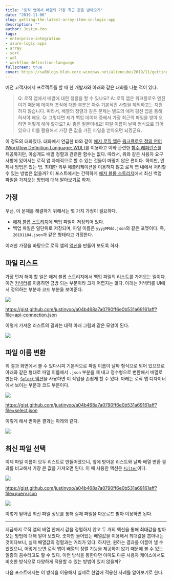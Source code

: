 ```yaml
---
title: "로직 앱에서 배열의 가장 최근 값을 받아오기"
date: "2019-11-06"
slug: getting-the-latest-array-item-in-logic-app
description: ""
author: Justin-Yoo
tags:
- enterprise-integration
- azure-logic-apps
- array
- sort
- wdl
- workflow-definition-language
fullscreen: true
cover: https://sa0blogs.blob.core.windows.net/aliencube/2019/11/getting-the-latest-array-item-in-logic-app-00.png
---
```


예전 고객사에서 프로젝트를 할 때 한 개발자와 아래와 같은 대화를 나눈 적이 있다.

> Q: 로직 앱에서 배열에 대한 정렬을 할 수 있나요? A: 로직 앱은 워크플로우 엔진이기 때문에 데이터 조작에 대한 부분은 아주 기본적인 사항을 제외하고는 지원하지 않습니다. 따라서, 배열의 정렬과 같은 문제는 별도의 애저 펑션 앱을 통해 하셔야 해요. Q: 그렇다면 제가 백업 데이터 중에서 가장 최근의 파일을 받아 오려면 어떻게 해야 할까요? A: 좋은 질문이네요! 파일 이름이 날짜 형식으로 되어 있으니 이를 활용해서 가장 큰 값을 가진 파일을 받아오면 되겠군요.

이 정도의 대화였다. 대화에서 언급한 바와 같이 [애저 로직 앱](https://docs.microsoft.com/ko-kr/azure/logic-apps/logic-apps-overview?WT.mc_id=aliencubeorg-blog-juyoo)은 [워크플로우 정의 언어(Workflow Definition Language; WDL)](https://docs.microsoft.com/ko-kr/azure/logic-apps/logic-apps-workflow-definition-language?WT.mc_id=aliencubeorg-blog-juyoo)를 이용하고 이와 관련한 [함수 레퍼런스](https://docs.microsoft.com/ko-kr/azure/logic-apps/workflow-definition-language-functions-reference?WT.mc_id=aliencubeorg-blog-juyoo)를 제공하지만, 아쉽게도 배열 정렬과 관련한 함수는 없다. 따라서, 위와 같은 사용자 요구사항에 있어서는 로직 앱 자체적으로 할 수 있는 것들이 마땅치 않은 편이다. 하지만, 언제나 방법은 있는 법. 최대한 외부 애플리케이션을 이용하지 않고 로직 앱 내에서 처리할 수 있는 방법은 없을까? 이 포스트에서는 간략하게 [애저 블롭 스토리지](https://docs.microsoft.com/ko-kr/azure/storage/blobs/storage-blobs-overview?WT.mc_id=aliencubeorg-blog-juyoo)에서 최신 백업 파일을 가져오는 방법에 대해 알아보기로 하자.

## 가정

우선, 이 문제를 해결하기 위해서는 몇 가지 가정이 필요하다.

- [애저 블롭 스토리지](https://docs.microsoft.com/ko-kr/azure/storage/blobs/storage-blobs-overview?WT.mc_id=aliencubeorg-blog-juyoo)에 백업 파일이 저장되어 있다.
- 백업 파일은 일단위로 저장되며, 파일 이름은 `yyyyMMdd.json`와 같은 포맷이다. 즉, `20191104.json`과 같은 형태라고 가정한다.

이러한 가정을 바탕으로 로직 앱의 [액션](https://docs.microsoft.com/ko-kr/azure/logic-apps/logic-apps-workflow-actions-triggers?WT.mc_id=aliencubeorg-blog-juyoo#actions-overview)을 만들어 보도록 하자.

## 파일 리스트

가장 먼저 해야 할 일은 애저 블롭 스토리지에서 백업 파일의 리스트를 가져오는 일이다. 이건 [커넥터](https://docs.microsoft.com/ko-kr/connectors/azureblobconnector/?WT.mc_id=aliencubeorg-blog-juyoo)를 이용하면 금방 되는 부분이라 크게 어렵지는 않다. 아래는 커넥터를 UI에서 정의하는 부분과 코드 부분을 보여준다.

![](https://sa0blogs.blob.core.windows.net/aliencube/2019/11/getting-the-latest-array-item-in-logic-app-01.png)

https://gist.github.com/justinyoo/a04b468a7a0790ff6e0b531a69161aff?file=api-connection.json

이렇게 가져온 리스트의 결과는 대략 아래 그림과 같은 모양이 된다.

![](https://sa0blogs.blob.core.windows.net/aliencube/2019/11/getting-the-latest-array-item-in-logic-app-02.png)

## 파일 이름 변환

위 결과 화면에서 볼 수 있다시피 기본적으로 파일 이름이 날짜 형식으로 되어 있으므로 아래와 같은 형태로 파일 이름에서 `.json` 부분을 떼 내고 정수형으로 변환해서 배열로 만든다. [`Select` 액션](https://docs.microsoft.com/ko-kr/azure/logic-apps/logic-apps-workflow-actions-triggers?WT.mc_id=aliencubeorg-blog-juyoo#select-action)을 사용하면 이 작업을 손쉽게 할 수 있다. 아래는 로직 앱 디자이너에서 보이는 부분과 코드 부분이다.

![](https://sa0blogs.blob.core.windows.net/aliencube/2019/11/getting-the-latest-array-item-in-logic-app-03.png)

https://gist.github.com/justinyoo/a04b468a7a0790ff6e0b531a69161aff?file=select.json

이렇게 해서 받아온 결과는 아래와 같다.

![](https://sa0blogs.blob.core.windows.net/aliencube/2019/11/getting-the-latest-array-item-in-logic-app-04.png)

## 최신 파일 선택

이제 파일 이름이 모두 리스트로 만들어졌으니, 앞에 받아온 리스트와 날짜 배열 변환 결과를 비교해서 가장 큰 값을 가져오면 된다. 이 때 사용한 액션은 [`Filter`](https://docs.microsoft.com/ko-kr/azure/logic-apps/logic-apps-workflow-actions-triggers?WT.mc_id=aliencubeorg-blog-juyoo#query-action)이다.

![](https://sa0blogs.blob.core.windows.net/aliencube/2019/11/getting-the-latest-array-item-in-logic-app-05.png)

https://gist.github.com/justinyoo/a04b468a7a0790ff6e0b531a69161aff?file=query.json

![](https://sa0blogs.blob.core.windows.net/aliencube/2019/11/getting-the-latest-array-item-in-logic-app-06.png)

이렇게 얻어낸 최신 파일 정보를 통해 실제 파일을 다운로드 받아 이용하면 된다.

* * *

지금까지 로직 앱의 배열 안에서 값을 정렬하지 않고 두 개의 액션을 통해 최대값을 받아오는 방법에 대해 알아 보았다. 숫자만 들어있는 배열값을 이용해서 최대값을 뽑아내는 것이다보니, 실제 배열값의 정렬과는 거리가 있다. 하지만, 원하는 결과를 이끌어 낼 수 있었으니, 어떻게 보면 로직 앱이 배열의 정렬 기능을 제공하지 않기 때문에 볼 수 있는 일종의 꼼수라고도 할 수 있다. 이런 방식을 통한다면 아마도 다른 사용자 케이스에서도 비슷한 방식으로 다양하게 적용할 수 있는 방법이 있지 않을까?

다음 포스트에서는 이 방식을 이용해서 실제로 현업에 적용한 사례를 알아보기로 한다.

